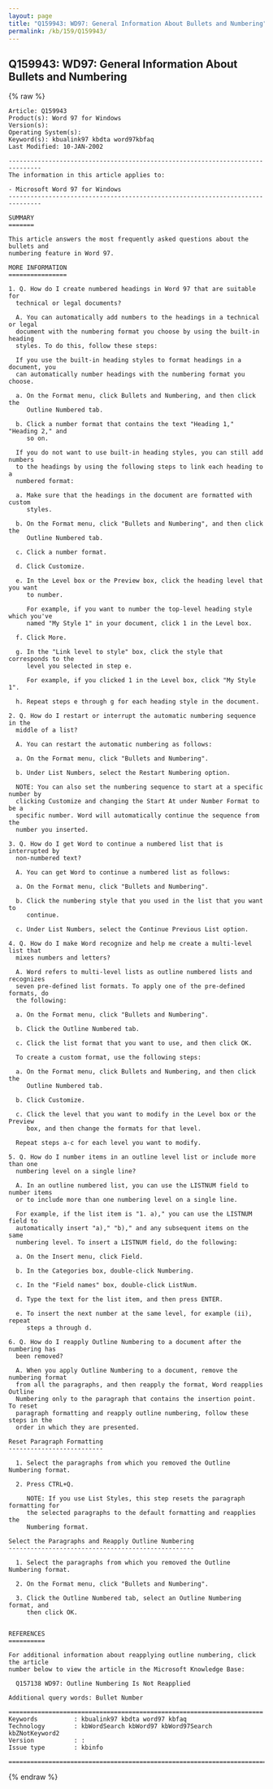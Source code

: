 ```yaml
---
layout: page
title: "Q159943: WD97: General Information About Bullets and Numbering"
permalink: /kb/159/Q159943/
---
```


## Q159943: WD97: General Information About Bullets and Numbering

{% raw %}

	Article: Q159943
	Product(s): Word 97 for Windows
	Version(s): 
	Operating System(s): 
	Keyword(s): kbualink97 kbdta word97kbfaq
	Last Modified: 10-JAN-2002
	
	-------------------------------------------------------------------------------
	The information in this article applies to:
	
	- Microsoft Word 97 for Windows 
	-------------------------------------------------------------------------------
	
	SUMMARY
	=======
	
	This article answers the most frequently asked questions about the bullets and
	numbering feature in Word 97.
	
	MORE INFORMATION
	================
	
	1. Q. How do I create numbered headings in Word 97 that are suitable for
	  technical or legal documents?
	
	  A. You can automatically add numbers to the headings in a technical or legal
	  document with the numbering format you choose by using the built-in heading
	  styles. To do this, follow these steps:
	
	  If you use the built-in heading styles to format headings in a document, you
	  can automatically number headings with the numbering format you choose.
	
	  a. On the Format menu, click Bullets and Numbering, and then click the
	     Outline Numbered tab.
	
	  b. Click a number format that contains the text "Heading 1," "Heading 2," and
	     so on.
	
	  If you do not want to use built-in heading styles, you can still add numbers
	  to the headings by using the following steps to link each heading to a
	  numbered format:
	
	  a. Make sure that the headings in the document are formatted with custom
	     styles.
	
	  b. On the Format menu, click "Bullets and Numbering", and then click the
	     Outline Numbered tab.
	
	  c. Click a number format.
	
	  d. Click Customize.
	
	  e. In the Level box or the Preview box, click the heading level that you want
	     to number.
	
	     For example, if you want to number the top-level heading style which you've
	     named "My Style 1" in your document, click 1 in the Level box.
	
	  f. Click More.
	
	  g. In the "Link level to style" box, click the style that corresponds to the
	     level you selected in step e.
	
	     For example, if you clicked 1 in the Level box, click "My Style 1".
	
	  h. Repeat steps e through g for each heading style in the document.
	
	2. Q. How do I restart or interrupt the automatic numbering sequence in the
	  middle of a list?
	
	  A. You can restart the automatic numbering as follows:
	
	  a. On the Format menu, click "Bullets and Numbering".
	
	  b. Under List Numbers, select the Restart Numbering option.
	
	  NOTE: You can also set the numbering sequence to start at a specific number by
	  clicking Customize and changing the Start At under Number Format to be a
	  specific number. Word will automatically continue the sequence from the
	  number you inserted.
	
	3. Q. How do I get Word to continue a numbered list that is interrupted by
	  non-numbered text?
	
	  A. You can get Word to continue a numbered list as follows:
	
	  a. On the Format menu, click "Bullets and Numbering".
	
	  b. Click the numbering style that you used in the list that you want to
	     continue.
	
	  c. Under List Numbers, select the Continue Previous List option.
	
	4. Q. How do I make Word recognize and help me create a multi-level list that
	  mixes numbers and letters?
	
	  A. Word refers to multi-level lists as outline numbered lists and recognizes
	  seven pre-defined list formats. To apply one of the pre-defined formats, do
	  the following:
	
	  a. On the Format menu, click "Bullets and Numbering".
	
	  b. Click the Outline Numbered tab.
	
	  c. Click the list format that you want to use, and then click OK.
	
	  To create a custom format, use the following steps:
	
	  a. On the Format menu, click Bullets and Numbering, and then click the
	     Outline Numbered tab.
	
	  b. Click Customize.
	
	  c. Click the level that you want to modify in the Level box or the Preview
	     box, and then change the formats for that level.
	
	  Repeat steps a-c for each level you want to modify.
	
	5. Q. How do I number items in an outline level list or include more than one
	  numbering level on a single line?
	
	  A. In an outline numbered list, you can use the LISTNUM field to number items
	  or to include more than one numbering level on a single line.
	
	  For example, if the list item is "1. a)," you can use the LISTNUM field to
	  automatically insert "a)," "b)," and any subsequent items on the same
	  numbering level. To insert a LISTNUM field, do the following:
	
	  a. On the Insert menu, click Field.
	
	  b. In the Categories box, double-click Numbering.
	
	  c. In the "Field names" box, double-click ListNum.
	
	  d. Type the text for the list item, and then press ENTER.
	
	  e. To insert the next number at the same level, for example (ii), repeat
	     steps a through d.
	
	6. Q. How do I reapply Outline Numbering to a document after the numbering has
	  been removed?
	
	  A. When you apply Outline Numbering to a document, remove the numbering format
	  from all the paragraphs, and then reapply the format, Word reapplies Outline
	  Numbering only to the paragraph that contains the insertion point. To reset
	  paragraph formatting and reapply outline numbering, follow these steps in the
	  order in which they are presented.
	
	Reset Paragraph Formatting
	--------------------------
	
	  1. Select the paragraphs from which you removed the Outline Numbering format.
	
	  2. Press CTRL+Q.
	
	     NOTE: If you use List Styles, this step resets the paragraph formatting for
	     the selected paragraphs to the default formatting and reapplies the
	     Numbering format.
	
	Select the Paragraphs and Reapply Outline Numbering
	---------------------------------------------------
	
	  1. Select the paragraphs from which you removed the Outline Numbering format.
	
	  2. On the Format menu, click "Bullets and Numbering".
	
	  3. Click the Outline Numbered tab, select an Outline Numbering format, and
	     then click OK.
	
	
	REFERENCES
	==========
	
	For additional information about reapplying outline numbering, click the article
	number below to view the article in the Microsoft Knowledge Base:
	
	  Q157138 WD97: Outline Numbering Is Not Reapplied
	
	Additional query words: Bullet Number
	
	======================================================================
	Keywords          : kbualink97 kbdta word97 kbfaq
	Technology        : kbWordSearch kbWord97 kbWord97Search kbZNotKeyword2
	Version           : :
	Issue type        : kbinfo
	
	=============================================================================
	

{% endraw %}
